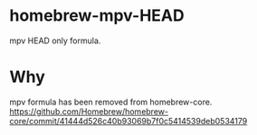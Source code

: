 # homebrew-mpv-HEAD
mpv HEAD only formula.

# Why
mpv formula has been removed from homebrew-core.
https://github.com/Homebrew/homebrew-core/commit/41444d526c40b93069b7f0c5414539deb0534179

